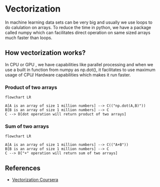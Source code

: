 # Vectorization
In machine learning data sets can be very big and usually we use loops to do calulation on arrays.
To reduce the time in python, we have a package called numpy which can facilitates direct operation on same sized arrays much faster than loops.


## How vectorization works?
In CPU or GPU , we have capabilities like parallel processing and when we use a built in function from numpy as np.dot(), it facilitates to use maximum usage of CPU/ Hardware capabilities which makes it run faster.

### Product of two arrays

```mermaid
flowchart LR

A[A is an array of size 1 million numbers] --> C(("np.dot(A,B)"))
B[B is an array of size 1 million numbers] --> C
C --> D[dot operation will return product of two arrays]
```

### Sum of two arrays

```mermaid
flowchart LR

A[A is an array of size 1 million numbers] --> C(("A+B"))
B[B is an array of size 1 million numbers] --> C
C --> D["+" operation will return sum of two arrays]
```

## References  
- [Vectorization Coursera](https://www.coursera.org/learn/neural-networks-deep-learning/home/week/2)